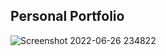 ## Personal Portfolio
![Screenshot 2022-06-26 234822](https://user-images.githubusercontent.com/97222016/175828636-34e7750f-aefb-491f-a7a2-738a3c84359c.png)


